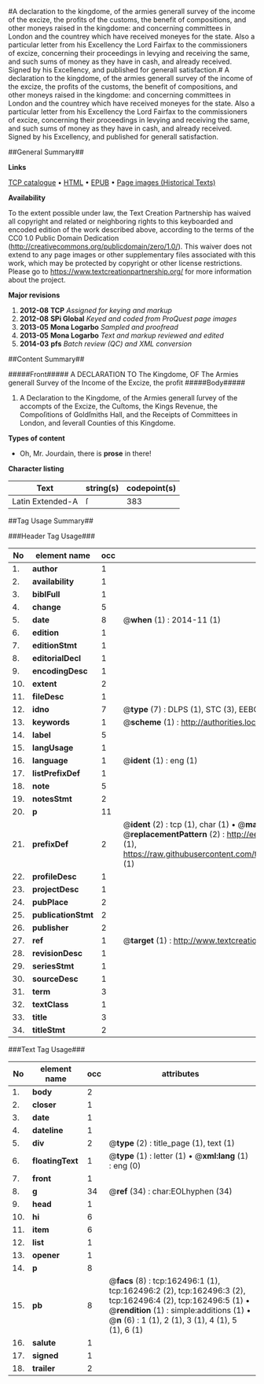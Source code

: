 #A declaration to the kingdome, of the armies generall survey of the income of the excize, the profits of the customs, the benefit of compositions, and other moneys raised in the kingdome: and concerning committees in London and the countrey which have received moneyes for the state. Also a particular letter from his Excellency the Lord Fairfax to the commissioners of excize, concerning their proceedings in levying and receiving the same, and such sums of money as they have in cash, and already received. Signed by his Excellency, and published for generall satisfaction.#
A declaration to the kingdome, of the armies generall survey of the income of the excize, the profits of the customs, the benefit of compositions, and other moneys raised in the kingdome: and concerning committees in London and the countrey which have received moneyes for the state. Also a particular letter from his Excellency the Lord Fairfax to the commissioners of excize, concerning their proceedings in levying and receiving the same, and such sums of money as they have in cash, and already received. Signed by his Excellency, and published for generall satisfaction.

##General Summary##

**Links**

[TCP catalogue](http://www.ota.ox.ac.uk/tcp/)  • 
[HTML](http://tei.it.ox.ac.uk/tcp/Texts-HTML/free/A82/A82263.html)  • 
[EPUB](http://tei.it.ox.ac.uk/tcp/Texts-EPUB/free/A82/A82263.epub) • 
[Page images (Historical Texts)](https://historicaltexts.jisc.ac.uk/eebo-99864845e)

**Availability**

To the extent possible under law, the Text Creation Partnership has waived all copyright and related or neighboring rights to this keyboarded and encoded edition of the work described above, according to the terms of the CC0 1.0 Public Domain Dedication (http://creativecommons.org/publicdomain/zero/1.0/). This waiver does not extend to any page images or other supplementary files associated with this work, which may be protected by copyright or other license restrictions. Please go to https://www.textcreationpartnership.org/ for more information about the project.

**Major revisions**

1. __2012-08__ __TCP__ *Assigned for keying and markup*
1. __2012-08__ __SPi Global__ *Keyed and coded from ProQuest page images*
1. __2013-05__ __Mona Logarbo__ *Sampled and proofread*
1. __2013-05__ __Mona Logarbo__ *Text and markup reviewed and edited*
1. __2014-03__ __pfs__ *Batch review (QC) and XML conversion*

##Content Summary##

#####Front#####
A DECLARATION TO The Kingdome, OF The Armies generall Survey of the Income of the Excize, the profit
#####Body#####

1. A Declaration to the Kingdome, of the Armies generall ſurvey of the accompts of the Excize, the Cuſtoms, the Kings Revenue, the Compoſitions of Goldſmiths Hall, and the Receipts of Committees in London, and ſeverall Counties of this Kingdome.

**Types of content**

  * Oh, Mr. Jourdain, there is **prose** in there!

**Character listing**


|Text|string(s)|codepoint(s)|
|---|---|---|
|Latin Extended-A|ſ|383|

##Tag Usage Summary##

###Header Tag Usage###

|No|element name|occ|attributes|
|---|---|---|---|
|1.|__author__|1||
|2.|__availability__|1||
|3.|__biblFull__|1||
|4.|__change__|5||
|5.|__date__|8| @__when__ (1) : 2014-11 (1)|
|6.|__edition__|1||
|7.|__editionStmt__|1||
|8.|__editorialDecl__|1||
|9.|__encodingDesc__|1||
|10.|__extent__|2||
|11.|__fileDesc__|1||
|12.|__idno__|7| @__type__ (7) : DLPS (1), STC (3), EEBO-CITATION (1), PROQUEST (1), VID (1)|
|13.|__keywords__|1| @__scheme__ (1) : http://authorities.loc.gov/ (1)|
|14.|__label__|5||
|15.|__langUsage__|1||
|16.|__language__|1| @__ident__ (1) : eng (1)|
|17.|__listPrefixDef__|1||
|18.|__note__|5||
|19.|__notesStmt__|2||
|20.|__p__|11||
|21.|__prefixDef__|2| @__ident__ (2) : tcp (1), char (1)  •  @__matchPattern__ (2) : ([0-9\-]+):([0-9IVX]+) (1), (.+) (1)  •  @__replacementPattern__ (2) : http://eebo.chadwyck.com/downloadtiff?vid=$1&page=$2 (1), https://raw.githubusercontent.com/textcreationpartnership/Texts/master/tcpchars.xml#$1 (1)|
|22.|__profileDesc__|1||
|23.|__projectDesc__|1||
|24.|__pubPlace__|2||
|25.|__publicationStmt__|2||
|26.|__publisher__|2||
|27.|__ref__|1| @__target__ (1) : http://www.textcreationpartnership.org/docs/. (1)|
|28.|__revisionDesc__|1||
|29.|__seriesStmt__|1||
|30.|__sourceDesc__|1||
|31.|__term__|3||
|32.|__textClass__|1||
|33.|__title__|3||
|34.|__titleStmt__|2||


###Text Tag Usage###

|No|element name|occ|attributes|
|---|---|---|---|
|1.|__body__|2||
|2.|__closer__|1||
|3.|__date__|1||
|4.|__dateline__|1||
|5.|__div__|2| @__type__ (2) : title_page (1), text (1)|
|6.|__floatingText__|1| @__type__ (1) : letter (1)  •  @__xml:lang__ (1) : eng (0)|
|7.|__front__|1||
|8.|__g__|34| @__ref__ (34) : char:EOLhyphen (34)|
|9.|__head__|1||
|10.|__hi__|6||
|11.|__item__|6||
|12.|__list__|1||
|13.|__opener__|1||
|14.|__p__|8||
|15.|__pb__|8| @__facs__ (8) : tcp:162496:1 (1), tcp:162496:2 (2), tcp:162496:3 (2), tcp:162496:4 (2), tcp:162496:5 (1)  •  @__rendition__ (1) : simple:additions (1)  •  @__n__ (6) : 1 (1), 2 (1), 3 (1), 4 (1), 5 (1), 6 (1)|
|16.|__salute__|1||
|17.|__signed__|1||
|18.|__trailer__|2||
